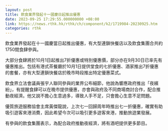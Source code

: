 ```yaml
---
layout: post
title: 飲食業界發起十一國慶日起推出優惠
date: 2023-09-25 17:29:55.000000000 +08:00
link: https://news.rthk.hk/rthk/ch/component/k2/1719984-20230925.htm
categories: rthk
---
```


飲食業界發起在十一國慶當日起推出優惠，有大型連鎖快餐店以及飲食集團合共約1750間食肆參與。

大部分食肆將於10月1日起推出7折優惠或特別優惠價，部分亦在9月30日已率先有優惠推出。包括有港式茶餐廳於10月1日提供堂食的七折優惠、酒家推出7折優惠的套餐，亦有大型連鎖快餐店於晚市時段推出特定優惠菜式。

飲食界立法會議員張宇人聯同參與的業界公布細節，他說為響應政府推出「夜繽紛」，有提醒食肆可以在晚市提供優惠，亦會與政府及不同商場商討合作，配合推動夜經濟。他又說不擔心生意過多，導致人手不足，只會擔心生意不足問題。

優質旅遊服務協會主席黃傑龍說，上次七一回歸周年時推出七一折優惠，確實有助吸引遊客來港消費，因此希望今次可以吸引更多遊客來港，推動旅遊業發展。

有參與的飲食集團表示，為配合政府推動夜經濟，將有酒吧提供更多節目。
